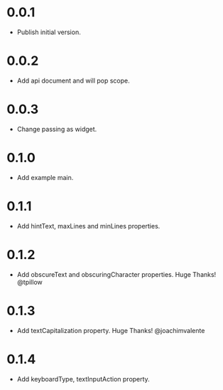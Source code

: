 # 0.0.1

  * Publish initial version.

# 0.0.2

  * Add api document and will pop scope.

# 0.0.3

  * Change passing as widget.

# 0.1.0

  * Add example main.

# 0.1.1

  * Add hintText, maxLines and minLines properties.

# 0.1.2

  * Add obscureText and obscuringCharacter properties. Huge Thanks! @tpillow

# 0.1.3

  * Add textCapitalization property. Huge Thanks! @joachimvalente

# 0.1.4

  * Add keyboardType, textInputAction property.
